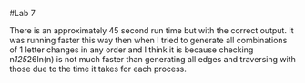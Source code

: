 #Lab 7

There is an approximately 45 second run time but with the correct output. It was running faster this way then when I tried to generate all combinations of 1 letter changes in any order and I think it is because checking n*125*26ln(n) is not much faster than generating all edges and traversing with those due to the time it takes for each process.
